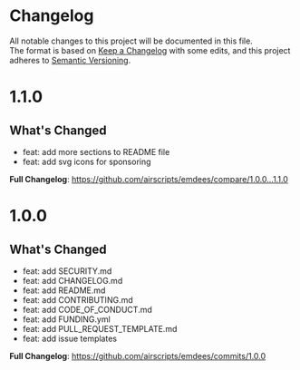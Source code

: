 # Changelog
All notable changes to this project will be documented in this file.  
The format is based on [Keep a Changelog](https://keepachangelog.com/en/1.0.0/) with some edits,
and this project adheres to [Semantic Versioning](https://semver.org/spec/v2.0.0.html).  

# 1.1.0

## What's Changed
* feat: add more sections to README file
* feat: add svg icons for sponsoring

**Full Changelog**: https://github.com/airscripts/emdees/compare/1.0.0...1.1.0

# 1.0.0

## What's Changed
* feat: add SECURITY.md
* feat: add CHANGELOG.md
* feat: add README.md
* feat: add CONTRIBUTING.md
* feat: add CODE_OF_CONDUCT.md
* feat: add FUNDING.yml
* feat: add PULL_REQUEST_TEMPLATE.md
* feat: add issue templates

**Full Changelog**: https://github.com/airscripts/emdees/commits/1.0.0
